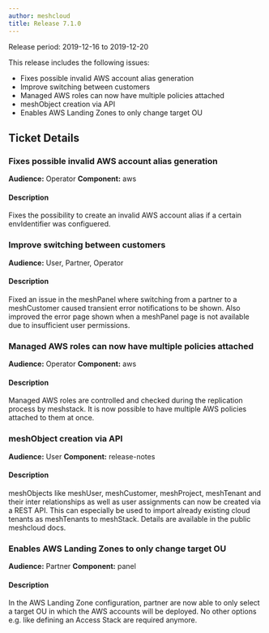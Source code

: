 ```yaml
---
author: meshcloud
title: Release 7.1.0
---
```


Release period: 2019-12-16 to 2019-12-20

This release includes the following issues:
* Fixes possible invalid AWS account alias generation
* Improve switching between customers
* Managed AWS roles can now have multiple policies attached
* meshObject creation via API
* Enables AWS Landing Zones to only change target OU
<!--truncate-->

## Ticket Details
### Fixes possible invalid AWS account alias generation
**Audience:** Operator
**Component:** aws


#### Description
Fixes the possibility to create an invalid AWS account alias if a certain envIdentifier was configuered.

### Improve switching between customers
**Audience:** User, Partner, Operator


#### Description
Fixed an issue in the meshPanel where switching from a partner to a meshCustomer caused transient error notifications to be shown.
Also improved the error page shown when a meshPanel page is not available due to insufficient user permissions.

### Managed AWS roles can now have multiple policies attached
**Audience:** Operator
**Component:** aws


#### Description
Managed AWS roles are controlled and checked during the replication process by meshstack. 
It is now possible to have multiple AWS policies attached to them at once.

### meshObject creation via API
**Audience:** User
**Component:** release-notes


#### Description
meshObjects like meshUser, meshCustomer, meshProject, meshTenant and their inter relationships as well as user assignments can now be created via a REST API. This can especially be used to import already existing cloud tenants as meshTenants to meshStack. Details are available in the public meshcloud docs.

### Enables AWS Landing Zones to only change target OU
**Audience:** Partner
**Component:** panel


#### Description
In the AWS Landing Zone configuration, partner are now able to only select a target OU in which the AWS accounts 
will be deployed. No other options e.g. like defining an Access Stack are required anymore.

